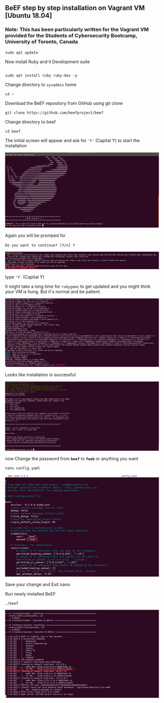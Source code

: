 ## BeEF step by step installation on Vagrant VM [Ubuntu 18.04]
### Note: This has been particularly written for the Vagrant VM provided for the Students of Cybersecurity Bootcamp, University of Toronto, Canada

```
sudo apt update
```

Now install Ruby and it Development suite

```
```

```
sudo apt install ruby ruby-dev -y
```

Change directory to `sysadmin` home

```
cd ~
```

Download the BeEF repository from GitHub using git clone

```
git clone https://github.com/beefproject/beef
```

Change directory to beef

```
cd beef
```

The initial screen will appear and ask for `'Y'` (Capital Y) to start the installation

![](Images/beef-initial-installation-screenshot.PNG)

Again you will be promped for

`Do you want to continue? [Y/n] Y`

![](Images/again-promted-for-do-you-want-to-contnue.png)

type `'Y'` (Capital Y)

It might take a long time for `rubygems` to get updated and you might think your VM is hung. But it's normal and be patient.

![](Images/long-update-time-for-ruby-gem.png)

Looks like installation is successful

![](Images/Instllation-done.PNG)


now Change the password from **`beef`** to **`feeb`** or anything you want

```
nano config.yaml
```

![](Images/change-the-password.png)

Save your change and Exit nano

Run newly installed BeEF

```
./beef
```

![](Images/beef-server-started.png)




